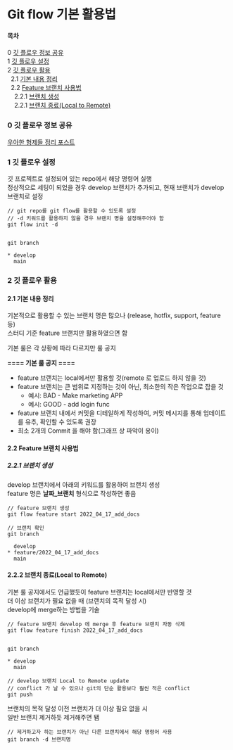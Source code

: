 # Git flow 기본 활용법

#### 목차
0 [깃 플로우 정보 공유](#0-깃-플로우-정보-공유)  
1 [깃 플로우 설정](#1-깃-플로우-설정)  
2 [깃 플로우 활용](#2-깃-플로우-활용)  
&nbsp;&nbsp;2.1 [기본 내용 정리](#21-기본-내용-정리)  
&nbsp;&nbsp;2.2 [Feature 브랜치 사용법](#22-feature-브랜치-사용법)  
&nbsp;&nbsp;&nbsp;&nbsp;2.2.1 [브랜치 생성](#221-브랜치-생성)  
&nbsp;&nbsp;&nbsp;&nbsp;2.2.1 [브랜치 종료(Local to Remote)](#222-브랜치-종료local-to-remote)  




### 0 깃 플로우 정보 공유
[우아한 형제들 정리 포스트](https://techblog.woowahan.com/2553/)  

### 1 깃 플로우 설정
깃 프로젝트로 설정되어 있는 repo에서 해당 명령어 실행  
정상적으로 세팅이 되었을 경우 develop 브랜치가 추가되고, 현재 브랜치가 develop 브랜치로 설정

```
// git repo를 git flow를 활용할 수 있도록 설정
// -d 키워드를 활용하지 않을 경우 브랜치 명을 설정해주어야 함
git flow init -d


git branch

* develop
  main
```

### 2 깃 플로우 활용

#### 2.1 기본 내용 정리
기본적으로 활용할 수 있는 브랜치 명은 많으나 (release, hotfix, support, feature 등)  
스터디 기준 feature 브랜치만 활용하였으면 함  

기본 룰은 각 상황에 따라 다르지만 룰 공지  

**\=\=\=\= 기본 룰 공지 \=\=\=\=**
- feature 브랜치는 local에서만 활용할 것(remote 로 업로드 하지 않을 것)
- feature 브랜치는 큰 범위로 지정하는 것이 아닌, 최소한의 작은 작업으로 잡을 것
  - 예시: BAD  - Make marketing APP
  - 예시: GOOD - add login func
- feature 브랜치 내에서 커밋을 디테일하게 작성하여, 커밋 메시지를 통해 업데이트를 유추, 확인할 수 있도록 권장
- 최소 2개의 Commit 을 해야 함(그래프 상 파악이 용이)

#### 2.2 Feature 브랜치 사용법

##### 2.2.1 브랜치 생성
develop 브랜치에서 아래의 키워드를 활용하여 브랜치 생성  
feature 명은 **날짜_브랜치** 형식으로 작성하면 좋음

```
// feature 브랜치 생성
git flow feature start 2022_04_17_add_docs

// 브랜치 확인
git branch

  develop
* feature/2022_04_17_add_docs
  main
```

#### 2.2.2 브랜치 종료(Local to Remote)
기본 룰 공지에서도 언급했듯이 feature 브랜치는 local에서만 반영할 것  
더 이상 브랜치가 필요 없을 때 (브랜치의 목적 달성 시)  
develop에 merge하는 방법을 기술

```
// feature 브랜치 develop 에 merge 후 feature 브랜치 자동 삭제
git flow feature finish 2022_04_17_add_docs


git branch

* develop
  main

// develop 브랜치 Local to Remote update
// conflict 가 날 수 있으나 git의 단순 활용보다 훨씬 적은 conflict
git push
```

브랜치의 목적 달성 이전 브랜치가 더 이상 필요 없을 시  
일반 브랜치 제거하듯 제거해주면 됌

```
// 제거하고자 하는 브랜치가 아닌 다른 브랜치에서 해당 명령어 사용
git branch -d 브랜치명
```